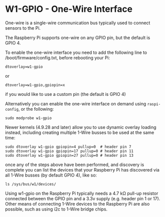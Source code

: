 <!--
---
name: 1-WIRE
class: interface
type: pinout
description: Raspberry Pi One-Wire pins
url: https://www.kernel.org/doc/Documentation/w1/w1.generic
pin:
  'bcm4':
    name: Data
-->
# W1-GPIO - One-Wire Interface

One-wire is a single-wire communication bus typically used to connect sensors to the Pi.

The Raspberry Pi supports one-wire on any GPIO pin, but the default is GPIO 4.

To enable the one-wire interface you need to add the following line to /boot/firmware/config.txt, before rebooting your Pi:

```
dtoverlay=w1-gpio
```

or 

```
dtoverlay=w1-gpio,gpiopin=x
```

if you would like to use a custom pin (the default is GPIO 4)

Alternatively you can enable the one-wire interface on demand using `raspi-config`, or the following:

```
sudo modprobe w1-gpio
```

Newer kernels (4.9.28 and later) allow you to use dynamic overlay loading instead, including creating multiple 1-Wire busses to be used at the same time:

```
sudo dtoverlay w1-gpio gpiopin=4 pullup=0  # header pin 7
sudo dtoverlay w1-gpio gpiopin=17 pullup=0 # header pin 11
sudo dtoverlay w1-gpio gpiopin=27 pullup=0 # header pin 13
```

once any of the steps above have been performed, and discovery is complete you can list the devices that your Raspberry Pi has discovered via all 1-Wire busses (by default GPIO 4), like so:

```
ls /sys/bus/w1/devices/
```

Using w1-gpio on the Raspberry Pi typically needs a 4.7 kΩ pull-up resistor connected between the GPIO pin and a 3.3v supply (e.g. header pin 1 or 17). Other means of connecting 1-Wire devices to the Raspberry Pi are also possible, such as using i2c to 1-Wire bridge chips.
